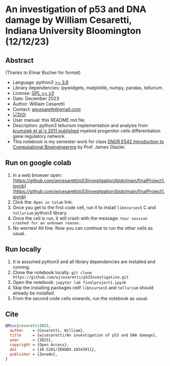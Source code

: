 # An investigation of p53 and DNA damage by William Cesaretti, Indiana University Bloomington (12/12/23)

## Abstract 
(Thanks to Elmar Bucher for format)
+ Language: python3 [>= 3.8](https://devguide.python.org/versions/)
+ Library dependencies: ipywidgets, matplotlib, numpy, pandas, tellurium.
+ License: [GPL >= v3](https://www.gnu.org/licenses/gpl-3.0.en.html)
+ Date: December 2023
+ Author: William Cesaretti
+ Contact: wjcesaretti@gmail.com
+ [![DOI](https://zenodo.org/badge/728492800.svg)](https://zenodo.org/doi/10.5281/zenodo.10343911)
+ User manual: this README.md file
+ Description:
  python3 tellurium implementation and analysis from
  [krumsiek et al.'s 2011 published](https://doi.org/10.1371/journal.pone.0022649)
  myeloid progenitor cells differentiation gene regulatory network.
+ This notebook is my semester work for class [ENGR E542 Introduction to Computational Bioengineering](https://academics.iu.edu/courses/bloomington/engr-e-542-introduction-to-computational-bioengineering.html) by Prof. James Glazier.

## Run on google colab
1. In a web browser open:
   [https://github.com/wjcesaretti/p53Investigation/blob/main/finalProject1.ipynb](https://github.com/wjcesaretti/p53Investigation/blob/main/finalProject1.ipynb)
1. Click the: `Open in Colab` link.
1. Once you get to the first code cell, run it to install `libncurses5` C and `tellurium` python3 library.
1. Once the cell is run, it will crash with the message: `Your session crashed for an unknown reason.`
1. No worries! All fine. Now you can continue to run the other cells as usual.

## Run locally
1. It is assumed python3 and all library dependencies are installed and running.
1. Clone the notebook locally: `git clone https://github.com/wjcesaretti/p53Investigation.git`
1. Open the notebook: `jupyter lab finalproject1.ipynb`
1. Skip the installing packages cell! `libncurses5` and `tellurium` should already be installed.
1. From the second code cells onwards, run the notebook as usual.

## Cite
```bibtex
@Misc{cesaretti2023,
  author    = {Cesaretti, William},
  title     = {wjcesaretti/An investigation of p53 and DNA damage},
  year      = {2023},
  copyright = {Open Access},
  doi       = {10.5281/ZENODO.10343911},
  publisher = {Zenodo},
}
```
